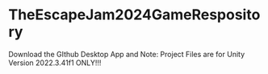 # TheEscapeJam2024GameRespository
Download the GIthub Desktop App and Note: Project Files are for Unity Version 2022.3.41f1 ONLY!!!
